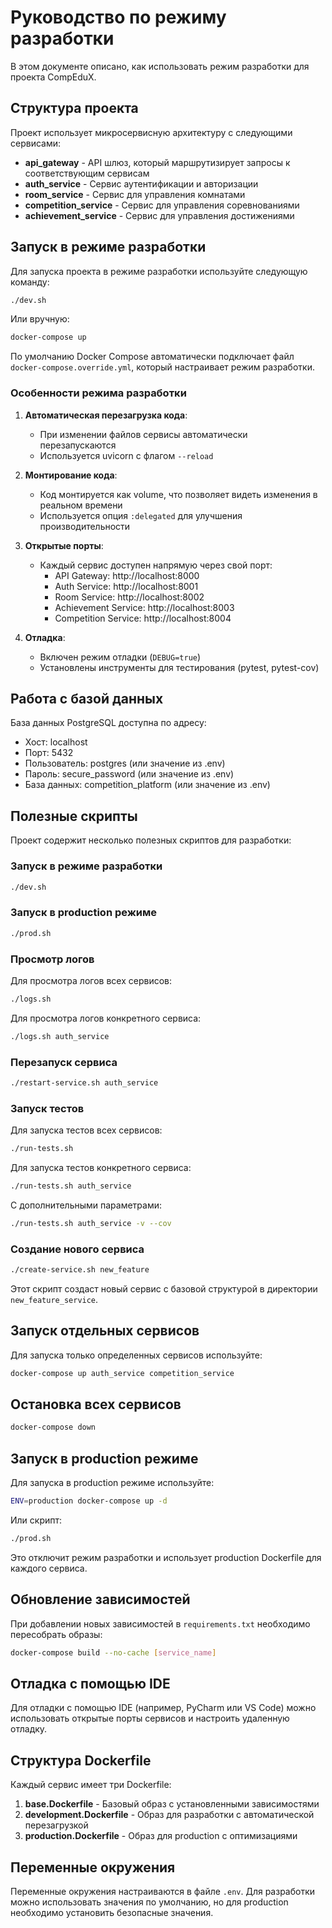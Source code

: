 # Руководство по режиму разработки

В этом документе описано, как использовать режим разработки для проекта CompEduX.

## Структура проекта

Проект использует микросервисную архитектуру с следующими сервисами:

- **api_gateway** - API шлюз, который маршрутизирует запросы к соответствующим сервисам
- **auth_service** - Сервис аутентификации и авторизации
- **room_service** - Сервис для управления комнатами
- **competition_service** - Сервис для управления соревнованиями
- **achievement_service** - Сервис для управления достижениями

## Запуск в режиме разработки

Для запуска проекта в режиме разработки используйте следующую команду:

```bash
./dev.sh
```

Или вручную:

```bash
docker-compose up
```

По умолчанию Docker Compose автоматически подключает файл `docker-compose.override.yml`, который настраивает режим разработки.

### Особенности режима разработки

1. **Автоматическая перезагрузка кода**:
   - При изменении файлов сервисы автоматически перезапускаются
   - Используется uvicorn с флагом `--reload`

2. **Монтирование кода**:
   - Код монтируется как volume, что позволяет видеть изменения в реальном времени
   - Используется опция `:delegated` для улучшения производительности

3. **Открытые порты**:
   - Каждый сервис доступен напрямую через свой порт:
     - API Gateway: http://localhost:8000
     - Auth Service: http://localhost:8001
     - Room Service: http://localhost:8002
     - Achievement Service: http://localhost:8003
     - Competition Service: http://localhost:8004

4. **Отладка**:
   - Включен режим отладки (`DEBUG=true`)
   - Установлены инструменты для тестирования (pytest, pytest-cov)

## Работа с базой данных

База данных PostgreSQL доступна по адресу:
- Хост: localhost
- Порт: 5432
- Пользователь: postgres (или значение из .env)
- Пароль: secure_password (или значение из .env)
- База данных: competition_platform (или значение из .env)

## Полезные скрипты

Проект содержит несколько полезных скриптов для разработки:

### Запуск в режиме разработки

```bash
./dev.sh
```

### Запуск в production режиме

```bash
./prod.sh
```

### Просмотр логов

Для просмотра логов всех сервисов:

```bash
./logs.sh
```

Для просмотра логов конкретного сервиса:

```bash
./logs.sh auth_service
```

### Перезапуск сервиса

```bash
./restart-service.sh auth_service
```

### Запуск тестов

Для запуска тестов всех сервисов:

```bash
./run-tests.sh
```

Для запуска тестов конкретного сервиса:

```bash
./run-tests.sh auth_service
```

С дополнительными параметрами:

```bash
./run-tests.sh auth_service -v --cov
```

### Создание нового сервиса

```bash
./create-service.sh new_feature
```

Этот скрипт создаст новый сервис с базовой структурой в директории `new_feature_service`.

## Запуск отдельных сервисов

Для запуска только определенных сервисов используйте:

```bash
docker-compose up auth_service competition_service
```

## Остановка всех сервисов

```bash
docker-compose down
```

## Запуск в production режиме

Для запуска в production режиме используйте:

```bash
ENV=production docker-compose up -d
```

Или скрипт:

```bash
./prod.sh
```

Это отключит режим разработки и использует production Dockerfile для каждого сервиса.

## Обновление зависимостей

При добавлении новых зависимостей в `requirements.txt` необходимо пересобрать образы:

```bash
docker-compose build --no-cache [service_name]
```

## Отладка с помощью IDE

Для отладки с помощью IDE (например, PyCharm или VS Code) можно использовать открытые порты сервисов и настроить удаленную отладку.

## Структура Dockerfile

Каждый сервис имеет три Dockerfile:

1. **base.Dockerfile** - Базовый образ с установленными зависимостями
2. **development.Dockerfile** - Образ для разработки с автоматической перезагрузкой
3. **production.Dockerfile** - Образ для production с оптимизациями

## Переменные окружения

Переменные окружения настраиваются в файле `.env`. Для разработки можно использовать значения по умолчанию, но для production необходимо установить безопасные значения.
